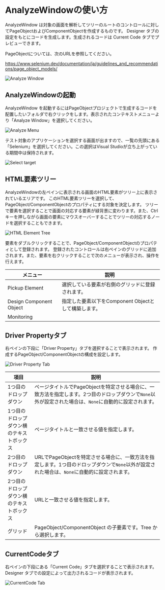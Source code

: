 # AnalyzeWindowの使い方

AnalyzeWindow は対象の画面を解析してツリーのルートのコントロールに対してPageObjectおよびComponentObjectを作成するものです。
Designer タブの設定をもとにコードを生成します。生成されるコードは Current Code タブでプレビューできます。

PageObjectについては、次のURLを参照してください。

https://www.selenium.dev/documentation/ja/guidelines_and_recommendations/page_object_models/

![Analyze Window](../img/analyzewindow_analyzewindow.png)

## AnalyzeWindowの起動

AnalyzeWindow を起動するにはPageObjectプロジェクトで生成するコードを配置したいフォルダで右クリックをします。表示されたコンテキストメニューより「Analyze Window」を選択してください。

![Analyze Menu](../img/analyzewindow_contextmenu.png)

テスト対象のアプリケーションを選択する画面が出ますので、一覧の先頭にある「Selenium」を選択してください。この選択はVisual Studioが立ち上がっている期間中は保持されます。

![Select target](../img/analyzewindow_select_target.png)

## HTML要素ツリー

AnalyzeWindowの左ペインに表示される画面のHTML要素がツリー上に表示されているエリアです。 このHTML要素ツリーを選択して、PageObject/ComponentObjectのプロパティにする対象を決定します。 ツリーで要素を選択することで画面の対応する要素が緑背景に変わります。また、Ctrlキーを押しながら画面の要素にマウスオーバーすることでツリーの対応するノードを選択することもできます。

![HTML Element Tree](../img/analyzewindow_html_element_tree.png)

要素をダブルクリックすることで、PageObject/ComponentObjectのプロパティとして登録されます。 登録されたコントロールは右ペインのグリッドに追加されます。また、要素を右クリックすることで次のメニューが表示され、操作を行えます。

<!--TODO: Monitoringメニューの内容が不明-->

| メニュー | 説明 |
|--------|-----|
| Pickup Element| 選択している要素が右側のグリッドに登録されます。 |
| Design Component Object | 指定した要素以下をComponent Objectとして構築します。 |
| Monitoring |  |

## Driver Propertyタブ

右ペインの下段に「Driver Property」タブを選択することで表示されます。 作成するPageObject/ComponentObjectの構成を設定します。

![Driver Property Tab](../img/analyzewindow_designer_tab.png)

| 項目 | 説明 |
|-----|-----|
| 1つ目のドロップダウン | ページタイトルでPageObjectを特定させる場合に、一致方法を指定します。2つ目のドロップダウンで`None`以外が設定された場合は、`None`に自動的に設定されます。  |
| 1つ目のドロップダウン横のテキストボックス | ページタイトルと一致させる値を指定します。 |
| 2つ目のドロップダウン | URLでPageObjectを特定させる場合に、一致方法を指定します。1つ目のドロップダウンで`None`以外が設定された場合は、`None`に自動的に設定されます。  |
| 2つ目のドロップダウン横のテキストボックス | URLと一致させる値を指定します。 |
| グリッド | PageObject/ComponentObject の子要素です。Tree から選択します。 |

## CurrentCodeタブ

右ペインの下段にある「Current Code」タブを選択することで表示されます。 Designer タブでの設定によって出力されるコードが表示されます。

![CurrentCode Tab](../img/analyzewindow_currentcode_tab.png)
